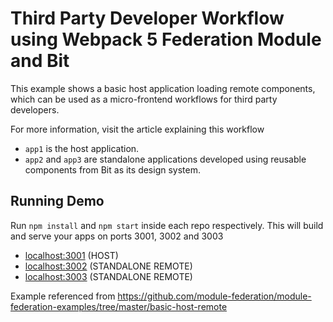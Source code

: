 # Third Party Developer Workflow using Webpack 5 Federation Module and Bit

This example shows a basic host application loading remote components, which can be used as a micro-frontend workflows for third party developers.

For more information, visit the article explaining this workflow

- `app1` is the host application.
- `app2` and `app3` are standalone applications developed using reusable components from Bit as its design system.

## Running Demo

Run `npm install` and `npm start` inside each repo respectively. This will build and serve your apps on ports 3001, 3002 and 3003

- [localhost:3001](http://localhost:3001/) (HOST)
- [localhost:3002](http://localhost:3002/) (STANDALONE REMOTE)
- [localhost:3003](http://localhost:3003/) (STANDALONE REMOTE)

Example referenced from https://github.com/module-federation/module-federation-examples/tree/master/basic-host-remote
